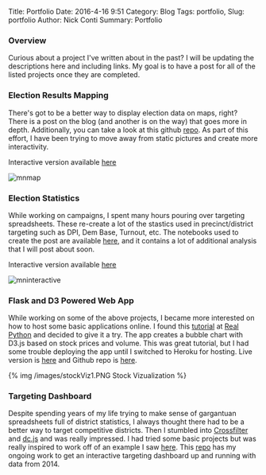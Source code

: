 Title: Portfolio
Date: 2016-4-16 9:51
Category: Blog
Tags: portfolio,
Slug: portfolio
Author: Nick Conti
Summary: Portfolio


### Overview

Curious about a project I've written about in the past?  I will be updating the descriptions here and including links.  My goal is to have a post for all of the listed projects once they are completed.

### Election Results Mapping

There's got to be a better way to display election data on maps, right?  There is a post on the blog (and another is on the way) that goes more in depth.  Additionally, you can take a look at this github [repo](https://github.com/NickyThreeNames/ElectionStatsandMap).  As part of this effort, I have been trying to move away from static pictures and create more interactivity.

Interactive version available [here](http://bl.ocks.org/NickyThreeNames/e3228a8ea478b78c802bb12ac94e3d8c)

![mnmap]({filename}/images/shresults.PNG)


### Election Statistics

While working on campaigns, I spent many hours pouring over targeting spreadsheets.  These re-create a lot of the stastics used in precinct/district targeting such as DPI, Dem Base, Turnout, etc.  The notebooks used to create the post are available [here](https://github.com/NickyThreeNames/ElectionStatsandMap), and it contains a lot of additional analysis that I will post about soon.

Interactive version available [here](http://bl.ocks.org/NickyThreeNames/553327998df38ddf56cc46c6d38713d8)

![mninteractive]({filename}/images/leafletInteractive3.PNG)

### Flask and D3 Powered Web App

While working on some of the above projects, I became more interested on how to host some basic applications online.   I found this [tutorial](https://realpython.com/blog/python/web-development-with-flask-fetching-data-with-requests/#deploying) at [Real Python](https://realpython.com/) and decided to give it a try.  The app creates a bubble chart with D3.js based on stock prices and volume.  This was great tutorial, but I had some trouble deploying the app until I switched to Heroku for hosting.  Live version is [here](http://stocksncm.herokuapp.com/) and  Github repo is [here](https://github.com/NickyThreeNames/stocksD3).

{% img /images/stockViz1.PNG Stock Vizualization %}

### Targeting Dashboard

Despite spending years of my life trying to make sense of gargantuan spreadsheets full of district statistics, I always thought there had to be a better way to target competitive districts.  Then I stumbled into [Crossfilter](http://square.github.io/crossfilter/) and [dc.js](https://dc-js.github.io/dc.js/) and was really impressed.  I had tried some basic projects but was really inspired to work off of an example I saw [here](https://austinlyons.github.io/dcjs-leaflet-untappd/#).  This [repo](https://github.com/NickyThreeNames/targetingDashboard) has my ongoing work to get an interactive targeting dashboard up and running with data from 2014.


